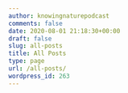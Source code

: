 ```yaml
---
author: knowingnaturepodcast
comments: false
date: 2020-08-01 21:18:30+00:00
draft: false
slug: all-posts
title: All Posts
type: page
url: /all-posts/
wordpress_id: 263
---
```




